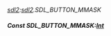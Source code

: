 _[sdl2](../../modules/sdl2/sdl2-module.md):[sdl2](../../modules/sdl2/sdl2-module.md).SDL\_BUTTON\_MMASK_
##### Const SDL\_BUTTON\_MMASK:[Int](../../modules/wonkey/wonkey-types-int.md)
